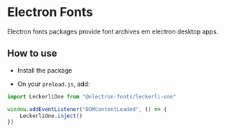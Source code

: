 # Electron Fonts

Electron fonts packages provide font archives em electron desktop apps.

## How to use

* Install the package

* On your `preload.js`, add:

```ts
import LeckerliOne from "@electron-fonts/leckerli-one"

window.addEventListener("DOMContentLoaded", () => {
    LeckerliOne.inject()
})
```